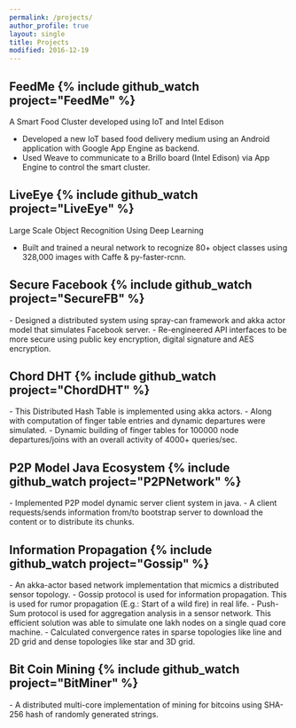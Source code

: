 ```yaml
---
permalink: /projects/ 
author_profile: true
layout: single
title: Projects
modified: 2016-12-19
---
```



<h2> FeedMe {% include github_watch project="FeedMe" %}</h2>
A Smart Food Cluster developed using IoT and Intel Edison

- Developed a new IoT based food delivery medium using an Android application with Google App Engine as backend.
- Used Weave to communicate to a Brillo board (Intel Edison) via App Engine to control the smart cluster.



<h2> LiveEye {% include github_watch project="LiveEye" %}</h2>
Large Scale Object Recognition Using Deep Learning

- Built and trained a neural network to recognize 80+ object classes using 328,000 images with Caffe & py-faster-rcnn.



<h2> Secure Facebook {% include github_watch project="SecureFB" %}</h2>
- Designed a distributed system using spray-can framework and akka actor model that simulates Facebook server.
- Re-engineered API interfaces to be more secure using public key encryption, digital signature and AES encryption.



<h2> Chord DHT {% include github_watch project="ChordDHT" %}</h2>
- This Distributed Hash Table is implemented using akka actors.
- Along with computation of finger table entries and dynamic departures were simulated.
- Dynamic building of finger tables for 100000 node departures/joins with an overall activity of 4000+ queries/sec.



<h2> P2P Model Java Ecosystem {% include github_watch project="P2PNetwork" %}</h2>
- Implemented P2P model dynamic server client system in java.
- A client requests/sends information from/to bootstrap server to download the content or to distribute its chunks.



<h2>Information Propagation {% include github_watch project="Gossip" %}</h2>
- An akka-actor based network implementation that micmics a distributed sensor topology.
- Gossip protocol is used for information propagation. This is used for rumor propagation (E.g.: Start of a wild fire) in real life.
- Push-Sum protocol is used for aggregation analysis in a sensor network. This efficient solution was able to simulate one lakh nodes on a single quad core machine.
- Calculated convergence rates in sparse topologies like line and 2D grid and dense topologies like star and 3D grid.


<h2>Bit Coin Mining {% include github_watch project="BitMiner" %}</h2>
- A distributed multi-core implementation of mining for bitcoins using SHA-256 hash of randomly generated strings.
